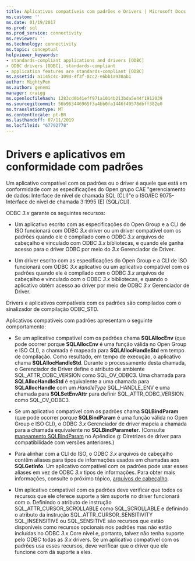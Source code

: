 ```yaml
---
title: Aplicativos compatíveis com padrões e Drivers | Microsoft Docs
ms.custom: ''
ms.date: 01/19/2017
ms.prod: sql
ms.prod_service: connectivity
ms.reviewer: ''
ms.technology: connectivity
ms.topic: conceptual
helpviewer_keywords:
- standards-compliant applications and drivers [ODBC]
- ODBC drivers [ODBC], standards-compliant
- application features are standards-compliant [ODBC]
ms.assetid: a1145c4c-3094-4f3f-8cc2-e6bb1a930ab1
author: MightyPen
ms.author: genemi
manager: craigg
ms.openlocfilehash: 1283cd0b41eff971a1014b213bda5e44f1912039
ms.sourcegitcommit: 56b963446965f3a4bb0fa1446f49578dbff382e0
ms.translationtype: MT
ms.contentlocale: pt-BR
ms.lasthandoff: 07/11/2019
ms.locfileid: "67792778"
---
```

# <a name="standards-compliant-applications-and-drivers"></a>Drivers e aplicativos em conformidade com padrões
Um aplicativo compatível com os padrões ou o driver é aquele que está em conformidade com as especificações do Open grupo CAE "gerenciamento de dados: Interface de nível de chamada SQL (CLI)"e o ISO/IEC 9075-Interface de nível de chamada 3:1995 (E) (SQL/CLI).  
  
 ODBC *3.x* garante os seguintes recursos:  
  
-   Um aplicativo escrito com as especificações do Open Group e a CLI de ISO funcionará com ODBC *3.x* driver ou um driver compatível com os padrões quando ele é compilado com o ODBC *3.x* arquivos de cabeçalho e vinculado com ODBC *3.x* bibliotecas, e quando ele ganha acesso para o driver ODBC por meio do *3.x* Gerenciador de Driver.  
  
-   Um driver escrito com as especificações do Open Group e a CLI de ISO funcionará com ODBC *3.x* aplicativo ou um aplicativo compatível com os padrões quando ele é compilado com o ODBC *3.x* arquivos de cabeçalho e vinculado com o ODBC *3.x* bibliotecas, e quando o aplicativo obtém acesso ao driver por meio de ODBC *3.x* Gerenciador de Driver.  
  
 Drivers e aplicativos compatíveis com os padrões são compilados com o sinalizador de compilação ODBC_STD.  
  
 Aplicativos compatíveis com padrões apresentam o seguinte comportamento:  
  
-   Se um aplicativo compatível com os padrões chama **SQLAllocEnv** (que pode ocorrer porque **SQLAllocEnv** é uma função válida no Open Group e ISO CLI), a chamada é mapeada para  **SQLAllocHandleStd** em tempo de compilação. Como resultado, em tempo de execução, o aplicativo chama **SQLAllocHandleStd**. Durante o processamento desta chamada, o Gerenciador de Driver define o atributo de ambiente SQL_ATTR_ODBC_VERSION como SQL_OV_ODBC3. Uma chamada para **SQLAllocHandleStd** é equivalente a uma chamada para **SQLAllocHandle** com um *HandleType* SQL_HANDLE_ENV e uma chamada para **SQLSetEnvAttr** para definir SQL_ATTR_ODBC_VERSION como SQL_OV_ODBC3.  
  
-   Se um aplicativo compatível com os padrões chama **SQLBindParam** (que pode ocorrer porque **SQLBindParam** é uma função válida no Open Group e ISO CLI), o ODBC *3.x* Gerenciador de driver mapeia a chamada para a chamada equivalente no **SQLBindParameter**. (Consulte [mapeamento SQLBindParam](../../../odbc/reference/appendixes/sqlbindparam-mapping.md) no Apêndice g: Diretrizes de driver para compatibilidade com versões anteriores.)  
  
-   Para alinhar com a CLI do ISO, o ODBC *3.x* arquivos de cabeçalho contêm aliases para tipos de informações usados em chamadas aos **SQLGetInfo**. Um aplicativo compatível com os padrões pode usar esses aliases em vez de ODBC *3.x* tipos de informações. Para obter mais informações, consulte o próximo tópico, [arquivos de cabeçalho](../../../odbc/reference/develop-app/header-files.md).  
  
-   Um aplicativo compatível com os padrões deve verificar que todos os recursos que ele oferece suporte a têm suporte no driver funcionará com o. Definindo o atributo de instrução SQL_ATTR_CURSOR_SCROLLABLE como SQL_SCROLLABLE e definindo o atributo da instrução SQL_ATTR_CURSOR_SENSITIVITY SQL_INSENSITIVE ou SQL_SENSITIVE são recursos que estão disponíveis como recursos opcionais nos padrões mas não estão incluídas no ODBC *3.x* Core nível e, portanto, talvez não tenha suporte pelo ODBC todas as *3.x* drivers. Se um aplicativo compatível com os padrões usa esses recursos, deve verificar que o driver que ele funcione com dá suporte a eles.
